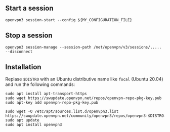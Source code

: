 ## Start a session
```shell
openvpn3 session-start --config ${MY_CONFIGURATION_FILE}
```

## Stop a session
```shell
openvpn3 session-manage --session-path /net/openvpn/v3/sessions/..... --disconnect
```

## Installation
Replase `$DISTRO` with an Ubuntu distributive name like `focal` (Ubuntu 20.04) and run the following commands:
```shell
sudo apt install apt-transport-https
sudo wget https://swupdate.openvpn.net/repos/openvpn-repo-pkg-key.pub
sudo apt-key add openvpn-repo-pkg-key.pub

sudo wget -O /etc/apt/sources.list.d/openvpn3.list https://swupdate.openvpn.net/community/openvpn3/repos/openvpn3-$DISTRO.list
sudo apt update
sudo apt install openvpn3
```
